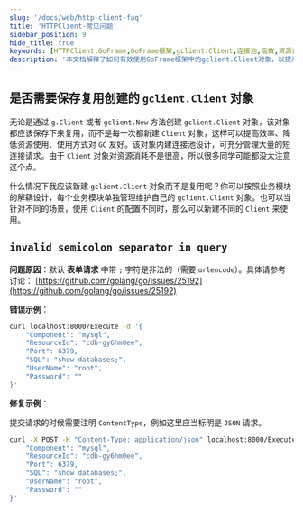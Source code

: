 ```yaml
---
slug: '/docs/web/http-client-faq'
title: 'HTTPClient-常见问题'
sidebar_position: 9
hide_title: true
keywords: [HTTPClient,GoFrame,GoFrame框架,gclient.Client,连接池,高效,资源使用,短连接请求,表单请求,ContentType]
description: '本文档解释了如何有效使用GoFrame框架中的gclient.Client对象，以提高效率和降低资源使用。包含gclient.Client对象复用的建议以及如何处理非法字符问题，通过示例演示设置正确的ContentType。'
---
```


## 是否需要保存复用创建的 `gclient.Client` 对象

无论是通过 `g.Client` 或者 `gclient.New` 方法创建 `gclient.Client` 对象，该对象都应该保存下来复用，而不是每一次都新建 `Client` 对象，这样可以提高效率、降低资源使用、使用方式对 `GC` 友好。该对象内建连接池设计，可充分管理大量的短连接请求。由于 `Client` 对象对资源消耗不是很高，所以很多同学可能都没太注意这个点。

什么情况下我应该新建 `gclient.Client` 对象而不是复用呢？你可以按照业务模块的解耦设计，每个业务模块单独管理维护自己的 `gclient.Client` 对象。也可以当针对不同的场景，使用 `Client` 的配置不同时，那么可以新建不同的 `Client` 来使用。

## `invalid semicolon separator in query`

**问题原因**：默认 **表单请求** 中带 `;` 字符是非法的（需要 `urlencode`）。具体请参考讨论： [https://github.com/golang/go/issues/25192](https://github.com/golang/go/issues/25192)

**错误示例**：

```bash
curl localhost:8000/Execute -d '{
    "Component": "mysql",
    "ResourceId": "cdb-gy6hm0ee",
    "Port": 6379,
    "SQL": "show databases;",
    "UserName": "root",
    "Password": ""
}'
```

**修复示例**：

提交请求的时候需要注明 `ContentType`，例如这里应当标明是 `JSON` 请求。

```bash
curl -X POST -H "Content-Type: application/json" localhost:8000/Execute -d '{
    "Component": "mysql",
    "ResourceId": "cdb-gy6hm0ee",
    "Port": 6379,
    "SQL": "show databases;",
    "UserName": "root",
    "Password": ""
}'
```
